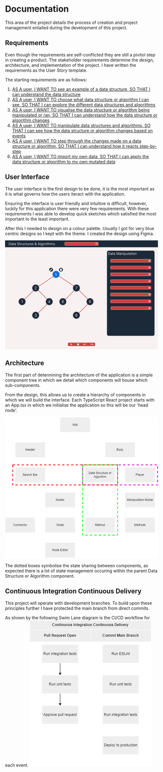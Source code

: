 # Documentation
This area of the project details the process of creation and project management entailed during the development of this project.

## Requirements
Even though the requirements are self-conflicted they are still a pivitol step in creating a product. The stakeholder requirements determine the design, architecture, and implementation of the project. I have written the requirements as the User Story template.

The starting requirements are as follows:
1. [AS A user, I WANT TO see an example of a data structure, SO THAT I can understand the data structure](https://github.com/samp-reston/algo-visualiser/issues/3)
2. [AS A user, I WANT TO choose what data structure or algorithm I can see, SO THAT I can explore the different data structures and algorithms](https://github.com/samp-reston/algo-visualiser/issues/4)
3. [AS A user, I WANT TO visualise the data structure or algorithm being manipulated or ran, SO THAT I can understand how the data structure or algorithm changes](https://github.com/samp-reston/algo-visualiser/issues/5)
4. [AS A user, I WANT TO manipulate data structures and algorithms, SO THAT I can see how the data structure or algorithm changes based on events](https://github.com/samp-reston/algo-visualiser/issues/6)
5. [AS A user, I WANT TO step through the changes made on a data structure or algorithm, SO THAT I can understand how it reacts step-by-step](https://github.com/samp-reston/algo-visualiser/issues/7)
6. [AS A user, I WANT TO import my own data, SO THAT I can apply the data structure or algorithm to my own mutated data](https://github.com/samp-reston/algo-visualiser/issues/8)
## User Interface
The user interface is the first design to be done, it is the most important as it is what governs how the users iteract with the application.

Ensuring the interface is user friendly and intuitive is difficult, however, luckily for this application there were very few requirements. With these requirements I was able to develop quick sketches which satisfied the most important to the least important.

After this I needed to design on a colour palette. Usually I got for very blue centric designs so I kept with the theme. I created the design using Figma.

![User Interface Design](./designs/interface/Home-Design.png)

## Architecture
The first part of determining the architecture of the application is a simple component tree in which we detail which components will house which sub-components.

From the design, this allows us to create a hierarchy of components in which we will build the interface. Each TypeScript React project starts with an App.tsx in which we initialise the application so this will be our 'head node'.

![Component Tree](./designs/architecture/Data%20Structure%20and%20Alogrithm%20Visualiser.png)

The dotted boxes symbolise the state sharing between components, as expected there is a lot of state management occuring within the parent Data Structure or Algorithm component.

## Continuous Integration Continuous Delivery
This project will operate with development branches. To build upon these principles further I have protected the main branch from direct commits.

As shown by the following Swim Lane diagram is the CI/CD workflow for each event.
![CI/CD](./designs/CI-CD/Actions%20and%20Workflow.png)
